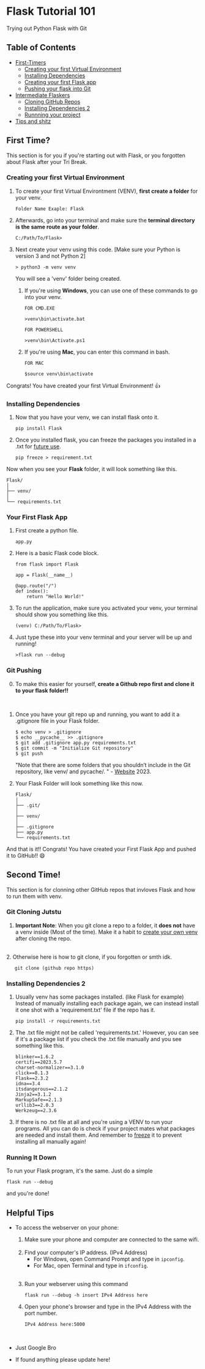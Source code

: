 # Flask Tutorial 101
Trying out Python Flask with Git

## Table of Contents
* [First-Timers](#first-time)
    * [Creating your first Virtual Environment](#creating-your-first-virtual-environment)
    * [Installing Dependencies](#installing-dependencies)
    * [Creating your first Flask app](#your-first-flask-app)
    * [Pushing your flask into Git](#git-pushing)
* [Intermediate Flaskers](#second-time)
    * [Cloning GitHub Repos](#git-cloning-jutstu)
    * [Installing Dependencies 2](#installing-dependencies-2)
    * [Runnning your project](#running-it-down)
* [Tips and shitz](#helpful-tips)

## First Time?
This section is for you if you're starting out with Flask, or you forgotten about Flask after your Tri Break.


### Creating your first Virtual Environment

1. To create your first Virtual Environtment (VENV), **first create a folder** for your venv.

    ```
    Folder Name Exaple: Flask
    ```

2. Afterwards, go into your terminal and make sure the **terminal directory is the same route as your folder**.

    ```
    C:/Path/To/Flask>     
    ```

3. Next create your venv using this code. [Make sure your Python is version 3    and not Python 2]

    ```
    > python3 -m venv venv
    ```

    You will see a 'venv' folder being created.
    <br>

    1. If you're using **Windows**, you can use one of these commands to go into your venv.

        ```
        FOR CMD.EXE
    
        >venv\bin\activate.bat
        ```
        ```
        FOR POWERSHELL

        >venv\bin\Activate.ps1
        ```

    2. If you're using **Mac**, you can enter this command in bash.

        ```
        FOR MAC

        $source venv\bin\activate
        ```

Congrats! You have created your first Virtual Environment! :thumbsup:

### Installing Dependencies

1. Now that you have your venv, we can install flask onto it.

    ```
    pip install Flask
    ```

2. Once you installed flask, you can freeze the packages you installed in a .txt for [future use](#installing-dependencies-2).

    ```
    pip freeze > requirement.txt
    ```

Now when you see your **Flask** folder, it will look something like this.

    Flask/
    │
    ├── venv/
    │
    └── requirements.txt

### Your First Flask App
1. First create a python file.

    ```
    app.py
    ```

2. Here is a basic Flask code block.

    ```
    from flask import Flask

    app = Flask(__name__)

    @app.route("/")
    def index():
        return "Hello World!"
    ```

3. To run the application, make sure you activated your venv, your terminal should show you something like this.

    ```
    (venv) C:/Path/To/Flask>
    ```

4. Just type these into your venv terminal and your server will be up and running!

    ```
    >flask run --debug
    ```

### Git Pushing
0. To make this easier for yourself, **create a Github repo first and clone it to your flask folder!!**
<br>

1. Once you have your git repo up and running, you want to add it a .gitignore file in your Flask folder.

    ```
    $ echo venv > .gitignore
    $ echo __pycache__ >> .gitignore
    $ git add .gitignore app.py requirements.txt
    $ git commit -m "Initialize Git repository"
    $ git push
    ```

    "Note that there are some folders that you shouldn’t include in the Git repository, like venv/ and pycache/. " - [Website](https://realpython.com/flask-by-example-part-1-project-setup/) 2023.
    <br>

2. Your Flask Folder will look something like this now.

    ```
    Flask/
    │
    ├── .git/
    │
    ├── venv/
    │
    ├── .gitignore
    ├── app.py
    └── requirements.txt
    ```

And that is it!! Congrats! You have created your First Flask App and pushed it to GitHub!! :smile:

## Second Time!
This section is for clonning other GitHub repos that invloves Flask and how to run them with venv.

### Git Cloning Jutstu

1. **Important Note**: When you git clone a repo to a folder, it **does not** have a venv inside (Most of the time). Make it a habit to [create your own venv](#creating-your-first-virtual-environment) after cloning the repo.
<br>
2. Otherwise here is how to git clone, if you forgotten or smth idk.

       git clone (github repo https)

### Installing Dependencies 2

1. Usually venv has some packages installed. (like Flask for example) Instead of manually installing each package again, we can instead install it one shot with a 'requirement.txt' file if the repo has it.

    ```
    pip install -r requirements.txt
    ```
2. The .txt file might not be called 'requirements.txt.' However, you can see if it's a package list if you check the .txt file manually and you see something like this.

    ```
    blinker==1.6.2
    certifi==2023.5.7
    charset-normalizer==3.1.0
    click==8.1.3
    Flask==2.3.2
    idna==3.4
    itsdangerous==2.1.2
    Jinja2==3.1.2
    MarkupSafe==2.1.3
    urllib3==2.0.3
    Werkzeug==2.3.6
    ```

3. If there is no .txt file at all and you're using a VENV to run your programs. All you can do is check if your project mates what packages are needed and install them. And remember to [freeze](#installing-dependencies) it to prevent installing all manually again!

### Running It Down
To run your Flask program, it's the same. Just do a simple
```
flask run --debug
```
and you're done!

## Helpful Tips
-  To access the webserver on your phone:
  
    1. Make sure your phone and computer are connected to the same wifi.
   
    <br>
    
    2. Find your computer's IP address. (IPv4 Address)
        - For Windows, open Command Prompt and type in `ipconfig`.
        - For Mac, open Terminal and type in `ifconfig`.
       
   <br>
        
    3. Run your webserver using this command
   
        ```
        flask run --debug -h insert IPv4 Address here
        ```
        
    4. Open your phone's browser and type in the IPv4 Address with the port number.
 
        ```
        IPv4 Address here:5000
        ```
    <br>
    
- Just Google Bro
- If found anything please update here!

